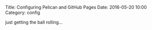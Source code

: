 Title: Configuring Pelican and GitHub Pages
Date: 2016-05-20 10:00
Category: config

just getting the ball rolling...